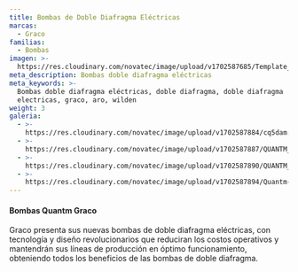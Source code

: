 ```yaml
---
title: Bombas de Doble Diafragma Eléctricas
marcas:
  - Graco
familias:
  - Bombas
imagen: >-
  https://res.cloudinary.com/novatec/image/upload/v1702587685/Template_fotos_p%C3%A1gina_fcc41m.png
meta_description: Bombas doble diafragma eléctricas
meta_keywords: >-
  Bombas doble diafragma eléctricas, doble diafragma, doble diafragma
  electricas, graco, aro, wilden
weight: 3
galeria:
  - >-
    https://res.cloudinary.com/novatec/image/upload/v1702587884/cq5dam.web.1280.1280_1_ngfz9i.jpg
  - >-
    https://res.cloudinary.com/novatec/image/upload/v1702587887/QUANTM_HFG_ModelGroup_t9cjt3.jpg
  - >-
    https://res.cloudinary.com/novatec/image/upload/v1702587890/QUANTM_i30_AL_FF_mo3yzq.jpg
  - >-
    https://res.cloudinary.com/novatec/image/upload/v1702587894/Quantm-Brochure-Image-1-pvomwki5zje8ij6madapkyp685dloohode2rdpnkds_1_osca6v.jpg
---
```


#### **Bombas Quantm Graco**

Graco presenta sus nuevas bombas de doble diafragma eléctricas, con tecnología y diseño revolucionarios que reduciran los costos operativos y mantendrán sus líneas de producción en óptimo funcionamiento, obteniendo todos los beneficios de las bombas de doble diafragma.
